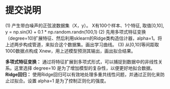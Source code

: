 # 提交说明
(1) 产生带白噪声的正弦波数据集（X，y）。
X有100个样本、1个特征, 取值[0,10],
y = np.sin(X) + 0.1 * np.random.randn(100,1)
(2) 先用多项式特征变换（degree=10)扩展特征、然后利用sklearn的Ridge类构造估计器，alpha=1。将上述两步构成管道，来拟合这个数据集。画出学习曲线。
(3) 从[0,10]等间距取1000数据点构成 Xnew，用上述模型预测其输出，画出拟合结果。

**多项式特征变换：** 通过将特征扩展到多项式形式，可以捕捉到数据中的非线性关系。这里选择 degree=10 是为了增加模型的复杂性，以便更好地拟合数据。
**Ridge回归：** 使用Ridge回归可以有效地处理多重共线性问题，并通过正则化来防止过拟合。设置 alpha=1 是为了控制正则化的强度。
